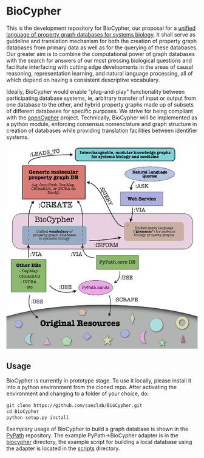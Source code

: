 # BioCypher
This is the development repository for BioCypher, our proposal for a [unified language of property graph databases for systems biology](unified-language-of-biological-property-graph-database-systems.md). It shall serve as guideline and translation mechanism for both the creation of property graph databases from primary data as well as for the querying of these databases. Our greater aim is to combine the computational power of graph databases with the search for answers of our most pressing biological questions and facilitate interfacing with cutting edge developments in the areas of causal reasoning, representation learning, and natural language processing, all of which depend on having a consistent descriptive vocabulary.

Ideally, BioCypher would enable "plug-and-play" functionality between participating database systems, ie, arbitrary transfer of input or output from one database to the other, and hybrid property graphs made up of subsets of different databases for specific purposes. We strive for being compliant with the [openCypher](https://opencypher.org/) project. Technically, BioCypher will be implemented as a python module, enforcing consensus nomenclature and graph structure in creation of databases while providing translation facilities between identifier systems.

![BioCypher](BioCypher.png)

## Usage
BioCypher is currently in prototype stage. To use it locally, please install it into a python environment from the cloned repo. After activating the environment and changing to a folder of your choice, do:

```
git clone https://github.com/saezlab/BioCypher.git
cd BioCypher
python setup.py install
```

Exemplary usage of BioCypher to build a graph database is shown in the [PyPath](https://github.com/saezlab/pypath) repository. The example PyPath->BioCypher adapter is in the [biocypher](https://github.com/saezlab/pypath/tree/dev/src/pypath/biocypher) directory, the example script for building a local database using the adapter is located in the [scripts](https://github.com/saezlab/pypath/tree/dev/src/scripts) directory. 
